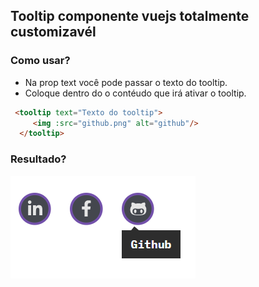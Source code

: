 ## Tooltip componente vuejs totalmente customizavél

### Como usar?

- Na prop text você pode passar o texto do tooltip.
- Coloque dentro do  <tooltip> </tooltip> o contéudo que irá ativar o tooltip.
 ``` html
  <tooltip text="Texto do tooltip">
      <img :src="github.png" alt="github"/>
   </tooltip>
  ```

### Resultado?

![Resultado](https://raw.githubusercontent.com/CaioFFerreira/tooltip-component-vue/master/images/tooltip.png?token=AH7RCEPFR6HIGT56IFZ6UOLAQSUCI)

